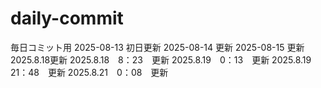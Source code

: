 # daily-commit
毎日コミット用
2025-08-13 初日更新
2025-08-14 更新
2025-08-15 更新
2025.8.18更新
2025.8.18　8：23　更新
2025.8.19　0：13　更新
2025.8.19　21：48　更新
2025.8.21　0：08　更新
